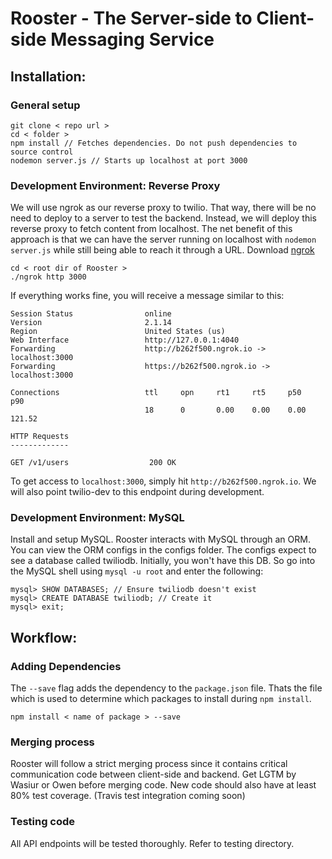 # Rooster - The Server-side to Client-side Messaging Service

## Installation:
### General setup

```
git clone < repo url >
cd < folder >
npm install // Fetches dependencies. Do not push dependencies to source control
nodemon server.js // Starts up localhost at port 3000
```

### Development Environment: Reverse Proxy

We will use ngrok as our reverse proxy to twilio. That way, there will be no need to deploy to a server to test the backend. Instead, we will deploy this reverse proxy to fetch content from localhost. The net benefit of this approach is that we can have the server running on localhost with `nodemon server.js` while still being able to reach it through a URL. Download [ngrok](https://ngrok.com/download)

```
cd < root dir of Rooster >
./ngrok http 3000
```

If everything works fine, you will receive a message similar to this:

```
Session Status                online
Version                       2.1.14
Region                        United States (us)
Web Interface                 http://127.0.0.1:4040
Forwarding                    http://b262f500.ngrok.io -> localhost:3000
Forwarding                    https://b262f500.ngrok.io -> localhost:3000

Connections                   ttl     opn     rt1     rt5     p50     p90
                              18      0       0.00    0.00    0.00    121.52

HTTP Requests
-------------

GET /v1/users                  200 OK
```

To get access to `localhost:3000`, simply hit `http://b262f500.ngrok.io`. We will also point twilio-dev to this endpoint during development.

### Development Environment: MySQL
Install and setup MySQL. Rooster interacts with MySQL through an ORM. You can view the ORM configs in the configs folder. The configs expect to see a database called twiliodb. Initially, you won't have this DB. So go into the MySQL shell using `mysql -u root` and enter the following:

```
mysql> SHOW DATABASES; // Ensure twiliodb doesn't exist
mysql> CREATE DATABASE twiliodb; // Create it
mysql> exit;
```

## Workflow:
### Adding Dependencies
The `--save` flag adds the dependency to the `package.json` file. Thats the file which is used to determine which packages to install during `npm install`.
```
npm install < name of package > --save
```

### Merging process
Rooster will follow a strict merging process since it contains critical communication code between client-side and backend. Get LGTM by Wasiur or Owen before merging code. New code should also have at least 80% test coverage. (Travis test integration coming soon)

### Testing code
All API endpoints will be tested thoroughly. Refer to testing directory.

